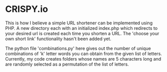 # CRISPY.io
This is how I believe a simple URL shortener can be implemented using PHP. A new directory each with an initialized index.php which redirects to your desired url is created each time you shorten a URL. The 'choose your own short link' functionality hasn't been added yet.

The python file 'combinations.py' here gives out the number of unique combinations of 'k' letter words you can obtain from the given list of letters. Currently, my code creates folders whose names are 5 characters long and are randomly selected as a permutation of the list of letters.
